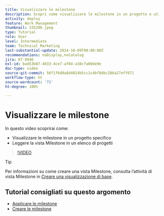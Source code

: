 ```yaml
---
title: Visualizzare le milestone
description: Scopri come visualizzare le milestone in un progetto e utilizza la vista Milestone nell’area [!UICONTROL Progetto].
activity: deploy
feature: Work Management
thumbnail: 335206.jpeg
type: Tutorial
role: User
level: Intermediate
team: Technical Marketing
last-substantial-update: 2024-10-09T00:00:00Z
recommendations: noDisplay,noCatalog
jira: KT-8946
exl-id: bad53b87-4033-4ce7-af04-a38cfa00de9e
doc-type: video
source-git-commit: 56f1f6d0a8d4014b5cc1c4bf8dbc286a27eff671
workflow-type: ht
source-wordcount: '72'
ht-degree: 100%

---
```


# Visualizzare le milestone

In questo video scoprirai come:

* Visualizzare le milestone in un progetto specifico
* Leggere la vista Milestone in un elenco di progetti

>[!VIDEO](https://video.tv.adobe.com/v/335206/?quality=12&learn=on)

>[!TIP]
>
>Per informazioni su come creare una vista Milestone, consulta l’attività di vista Milestone in [Creare una visualizzazione di base](/help/reporting/basic-reporting/create-a-basic-view.md).

## Tutorial consigliati su questo argomento

* [Applicare le milestone](/help/manage-work/approval-processes-and-milestone-paths/apply-milestones.md)
* [Creare le milestone](/help/administration-and-setup/approval-processes-and-milestone-paths/creating-milestones.md)

